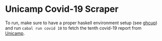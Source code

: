 # Unicamp Covid-19 Scraper

To run, make sure to have a proper haskell environment setup (see
[ghcup](https://www.haskell.org/ghcup/)) and run `cabal run covid 10` to fetch
the tenth covid-19 report from
[Unicamp](https://www.unicamp.br/unicamp/coronavirus/).
